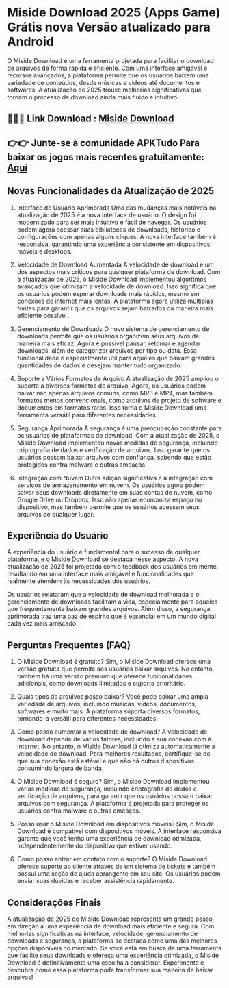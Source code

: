 # Miside Download 2025 (Apps Game) Grátis nova Versão atualizado para Android
O Miside Download é uma ferramenta projetada para facilitar o download de arquivos de forma rápida e eficiente. Com uma interface amigável e recursos avançados, a plataforma permite que os usuários baixem uma variedade de conteúdos, desde músicas e vídeos até documentos e softwares. A atualização de 2025 trouxe melhorias significativas que tornam o processo de download ainda mais fluido e intuitivo.
## 🌈🌈🔗 Link Download : [Miside Download](https://apktudo.com)
## 👉👉 Junte-se à comunidade APKTudo Para baixar os jogos mais recentes gratuitamente: [Aqui](https://t.me/apktudo)
## Novas Funcionalidades da Atualização de 2025
1. Interface de Usuário Aprimorada
Uma das mudanças mais notáveis na atualização de 2025 é a nova interface de usuário. O design foi modernizado para ser mais intuitivo e fácil de navegar. Os usuários podem agora acessar suas bibliotecas de downloads, histórico e configurações com apenas alguns cliques. A nova interface também é responsiva, garantindo uma experiência consistente em dispositivos móveis e desktops.

2. Velocidade de Download Aumentada
A velocidade de download é um dos aspectos mais críticos para qualquer plataforma de download. Com a atualização de 2025, o Miside Download implementou algoritmos avançados que otimizam a velocidade de download. Isso significa que os usuários podem esperar downloads mais rápidos, mesmo em conexões de internet mais lentas. A plataforma agora utiliza múltiplas fontes para garantir que os arquivos sejam baixados da maneira mais eficiente possível.

3. Gerenciamento de Downloads
O novo sistema de gerenciamento de downloads permite que os usuários organizem seus arquivos de maneira mais eficaz. Agora é possível pausar, retomar e agendar downloads, além de categorizar arquivos por tipo ou data. Essa funcionalidade é especialmente útil para aqueles que baixam grandes quantidades de dados e desejam manter tudo organizado.

4. Suporte a Vários Formatos de Arquivo
A atualização de 2025 ampliou o suporte a diversos formatos de arquivo. Agora, os usuários podem baixar não apenas arquivos comuns, como MP3 e MP4, mas também formatos menos convencionais, como arquivos de projeto de software e documentos em formatos raros. Isso torna o Miside Download uma ferramenta versátil para diferentes necessidades.

5. Segurança Aprimorada
A segurança é uma preocupação constante para os usuários de plataformas de download. Com a atualização de 2025, o Miside Download implementou novas medidas de segurança, incluindo criptografia de dados e verificação de arquivos. Isso garante que os usuários possam baixar arquivos com confiança, sabendo que estão protegidos contra malware e outras ameaças.

6. Integração com Nuvem
Outra adição significativa é a integração com serviços de armazenamento em nuvem. Os usuários agora podem salvar seus downloads diretamente em suas contas de nuvem, como Google Drive ou Dropbox. Isso não apenas economiza espaço no dispositivo, mas também permite que os usuários acessem seus arquivos de qualquer lugar.

## Experiência do Usuário
A experiência do usuário é fundamental para o sucesso de qualquer plataforma, e o Miside Download se destaca nesse aspecto. A nova atualização de 2025 foi projetada com o feedback dos usuários em mente, resultando em uma interface mais amigável e funcionalidades que realmente atendem às necessidades dos usuários.

Os usuários relataram que a velocidade de download melhorada e o gerenciamento de downloads facilitam a vida, especialmente para aqueles que frequentemente baixam grandes arquivos. Além disso, a segurança aprimorada traz uma paz de espírito que é essencial em um mundo digital cada vez mais arriscado.

## Perguntas Frequentes (FAQ)
1. O Miside Download é gratuito?
Sim, o Miside Download oferece uma versão gratuita que permite aos usuários baixar arquivos. No entanto, também há uma versão premium que oferece funcionalidades adicionais, como downloads ilimitados e suporte prioritário.

2. Quais tipos de arquivos posso baixar?
Você pode baixar uma ampla variedade de arquivos, incluindo músicas, vídeos, documentos, softwares e muito mais. A plataforma suporta diversos formatos, tornando-a versátil para diferentes necessidades.

3. Como posso aumentar a velocidade de download?
A velocidade de download depende de vários fatores, incluindo a sua conexão com a internet. No entanto, o Miside Download já otimiza automaticamente a velocidade de download. Para melhores resultados, certifique-se de que sua conexão está estável e que não há outros dispositivos consumindo largura de banda.

4. O Miside Download é seguro?
Sim, o Miside Download implementou várias medidas de segurança, incluindo criptografia de dados e verificação de arquivos, para garantir que os usuários possam baixar arquivos com segurança. A plataforma é projetada para proteger os usuários contra malware e outras ameaças.

5. Posso usar o Miside Download em dispositivos móveis?
Sim, o Miside Download é compatível com dispositivos móveis. A interface responsiva garante que você tenha uma experiência de download otimizada, independentemente do dispositivo que estiver usando.

6. Como posso entrar em contato com o suporte?
O Miside Download oferece suporte ao cliente através de um sistema de tickets e também possui uma seção de ajuda abrangente em seu site. Os usuários podem enviar suas dúvidas e receber assistência rapidamente.

## Considerações Finais
A atualização de 2025 do Miside Download representa um grande passo em direção a uma experiência de download mais eficiente e segura. Com melhorias significativas na interface, velocidade, gerenciamento de downloads e segurança, a plataforma se destaca como uma das melhores opções disponíveis no mercado. Se você está em busca de uma ferramenta que facilite seus downloads e ofereça uma experiência otimizada, o Miside Download é definitivamente uma escolha a considerar. Experimente e descubra como essa plataforma pode transformar sua maneira de baixar arquivos!
